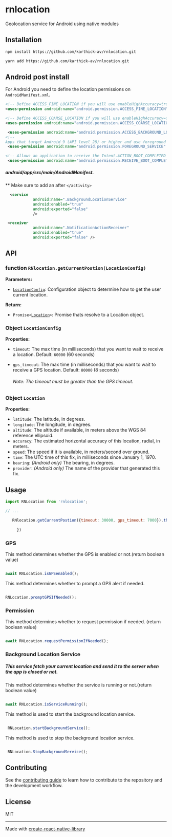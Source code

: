 # rnlocation

Geolocation service for Android using native modules

## Installation

```sh
npm install https://github.com/karthick-av/rnlocation.git
```

```sh
yarn add https://github.com/karthick-av/rnlocation.git
```

## Android post install

For Android you need to define the location permissions on `AndroidManifest.xml`.

```xml
<!-- Define ACCESS_FINE_LOCATION if you will use enableHighAccuracy=true  -->
<uses-permission android:name="android.permission.ACCESS_FINE_LOCATION"/>

<!-- Define ACCESS_COARSE_LOCATION if you will use enableHighAccuracy=false  -->
<uses-permission android:name="android.permission.ACCESS_COARSE_LOCATION"/>

 <uses-permission android:name="android.permission.ACCESS_BACKGROUND_LOCATION" />
<!-- 
Apps that target Android 9 (API level 28) or higher and use foreground services need to request the FOREGROUND_SERVICE in the app manifest, as shown in the following code snippet. This is a normal permission, so the system automatically grants it to the requesting app. -->
 <uses-permission android:name="android.permission.FOREGROUND_SERVICE" />

<!-- Allows an application to receive the Intent.ACTION_BOOT_COMPLETED that is broadcast after the system finishes booting -->
 <uses-permission android:name="android.permission.RECEIVE_BOOT_COMPLETED" />
```

##### android/app/src/main/AndroidManifest.
** Make sure to add an after ```</activity>```
```xml
  <service
            android:name=".BackgroundLocationService"
            android:enabled="true"
            android:exported="false"
            />

 <receiver
            android:name=".NotificationActionReceiver"
            android:enabled="true"
            android:exported="false" />
```


## API

### function `RNlocation.getCurrentPostion(LocationConfig)`

**Parameters:**
   - [`LocationConfig`](#object-locationconfig): Configuration object to determine how to get the user current location.

**Return:**
   - `Promise<`[`Location`](#object-location)`>`: Promise thats resolve to a Location object.

### Object `LocationConfig`

**Properties:**
   - `timeout`: The max time (in milliseconds) that you want to wait to receive a location. Default: `60000` (60 seconds)
  - `gps_timeout`: The max time (in milliseconds) that you want to wait to receive a GPS location. Default: `80000` (8 seconds)

 
     
     ###### Note: The timeout must be greater than the GPS timeout.

### Object `Location`

**Properties:**
   - `latitude`: The latitude, in degrees.
   - `longitude`: The longitude, in degrees.
   - `altitude`: The altitude if available, in meters above the WGS 84 reference ellipsoid.
   - `accuracy`: The estimated horizontal accuracy of this location, radial, in meters.
   - `speed`: The speed if it is available, in meters/second over ground.
   - `time`: The UTC time of this fix, in milliseconds since January 1, 1970.
   - `bearing`: *(Android only)* The bearing, in degrees.
   - `provider`: *(Android only)* The name of the provider that generated this fix.


## Usage

```js
import RNLocation from 'rnlocation';

// ...

   RNlocation.getCurrentPostion({timeout: 30000, gps_timeout: 7000}).then((res) => {
    
     })
```

### GPS

This method determines whether the GPS is enabled or not.(return boolean value)


```js

await RNLocation.isGPSenabled();
```
This method determines whether to prompt a GPS alert if needed.




```js

RNLocation.promptGPSIfNeeded();
```


### Permission


This method determines whether to request permission if needed. (return boolean value)


```js

await RNLocation.requestPermissionIfNeeded();
```



### Background Location Service

##### This service fetch your current location and send it to the server when the app is closed or not.

This method determines whether the service is running or not.(return boolean value)

```js

await RNLocation.isServiceRunning();
```

This method is used to start the background location service.


```js

 RNLocation.startBackgroundService();
```



This method is used to stop the background location service.


```js

 RNLocation.StopBackgroundService();
```
## Contributing

See the [contributing guide](CONTRIBUTING.md) to learn how to contribute to the repository and the development workflow.

## License

MIT

---

Made with [create-react-native-library](https://github.com/callstack/react-native-builder-bob)

